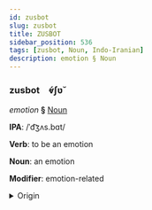 ```yaml
---
id: zusbot
slug: zusbot
title: ZUSBOT
sidebar_position: 536
tags: [zusbot, Noun, Indo-Iranian]
description: emotion § Noun
---
```


### zusbot&emsp;<span kind="abugida">ⱴ́ʃʋ̆</span>

*emotion* **§** [Noun](../../tags/Noun)

**IPA**: /ˈd͡ʒʌs.bɑt/

**Verb**: to be an emotion

**Noun**: an emotion

**Modifier**: emotion-related

<details>
    <summary>Origin</summary>
    Urdu  جَذْبَات jaẕbāt [ˈd͡ʒəzbaːt]<br/>
    <em>Indo-Iranian Language Family</em>
</details>